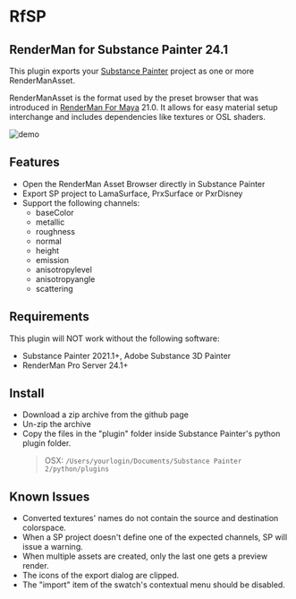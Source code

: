 # RfSP

## RenderMan for Substance Painter 24.1

This plugin exports your [Substance Painter](https://www.allegorithmic.com/products/substance-painter) project as one or more RenderManAsset.

RenderManAsset is the format used by the preset browser that was introduced in [RenderMan For Maya](https://rmanwiki.pixar.com/display/REN/RenderMan+for+Maya) 21.0. It allows for easy material setup interchange and includes dependencies like textures or OSL shaders.

![demo](img/rfsp.24.1.gif)

## Features

* Open the RenderMan Asset Browser directly in Substance Painter
* Export SP project to LamaSurface, PrxSurface or PxrDisney
* Support the following channels:
  * baseColor
  * metallic
  * roughness
  * normal
  * height
  * emission
  * anisotropylevel
  * anisotropyangle
  * scattering

## Requirements

This plugin will NOT work without the following software:

* Substance Painter 2021.1+, Adobe Substance 3D Painter
* RenderMan Pro Server 24.1+

## Install

* Download a zip archive from the github page
* Un-zip the archive
* Copy the files in the "plugin" folder inside Substance Painter's python plugin folder.
  > OSX: `/Users/yourlogin/Documents/Substance Painter 2/python/plugins`

## Known Issues

* Converted textures' names do not contain the source and destination colorspace.
* When a SP project doesn't define one of the expected channels, SP will issue a warning.
* When multiple assets are created, only the last one gets a preview render.
* The icons of the export dialog are clipped.
* The "import" item of the swatch's contextual menu should be disabled.
